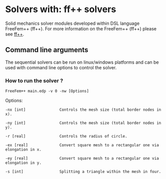 # Solvers with: ff++ solvers #

Solid mechanics solver modules developed within DSL language FreeFem++ (ff++). For more information on the FreeFem++ (ff++) please see [ff++](https://www.freefem.org). 


## Command line arguments ##

The sequential solvers can be run on linux/windows platforms and can be used with command line options  to control the solver.

### How to run the solver ? ###

```
FreeFem++ main.edp -v 0 -nw [Options]
```

Options:
```
-nx [int]				Controls the mesh size (total border nodes in x).
```
```
-ny [int]				Controls the mesh size (total border nodes in y).
```
```
-r [real]				Controls the radius of circle.
```
```
-ex [real]				Convert square mesh to a rectangular one via elongation in x.
```
```
-ey [real]				Convert square mesh to a rectangular one via elongation in y.
```
```
-s [int]				Splitting a triangle within the mesh in four.
```
